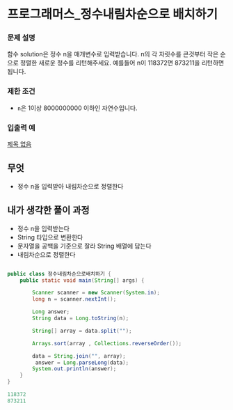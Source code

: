 # 프로그래머스_정수내림차순으로 배치하기

### **문제 설명**

함수 solution은 정수 n을 매개변수로 입력받습니다. n의 각 자릿수를 큰것부터 작은 순으로 정렬한 새로운 정수를 리턴해주세요. 예를들어 n이 118372면 873211을 리턴하면 됩니다.

### 제한 조건

- `n`은 1이상 8000000000 이하인 자연수입니다.

### 입출력 예

[제목 없음](https://www.notion.so/d53602a4f9d74087bd462f9b3d6a85d2)

## 무엇

- 정수 n을 입력받아 내림차순으로 정렬한다

## 내가 생각한 풀이 과정

- 정수 n을 입력받는다
- String 타입으로 변환한다
- 문자열을 공백을 기준으로 잘라 String 배열에 담는다
- 내림차순으로 정렬한다

```java

public class 정수내림차순으로배치하기 {
    public static void main(String[] args) {

        Scanner scanner = new Scanner(System.in);
        long n = scanner.nextInt();

        Long answer;
        String data = Long.toString(n);

        String[] array = data.split("");

        Arrays.sort(array , Collections.reverseOrder());

        data = String.join("", array);
         answer = Long.parseLong(data);
        System.out.println(answer);
    }
}
```

```java
118372
873211
```